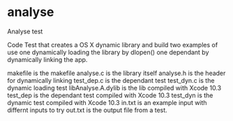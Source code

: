 # analyse
Analyse test

Code Test that creates a OS X dynamic library and build two examples of use
one dynamically loading the library by dlopen()
one dependant by dynamically linking the app.

makefile is the makefile
analyse.c is the library itself
analyse.h is the header for dynamically linking
test_dep.c is the dependant test
test_dyn.c is the dynamic loading test
libAnalyse.A.dylib is the lib compiled with Xcode 10.3
test_dep is the dependant test compiled with Xcode 10.3
test_dyn is the dynamic test compiled with Xcode 10.3
in.txt is an example input with differnt inputs to try
out.txt is the output file from a test.
